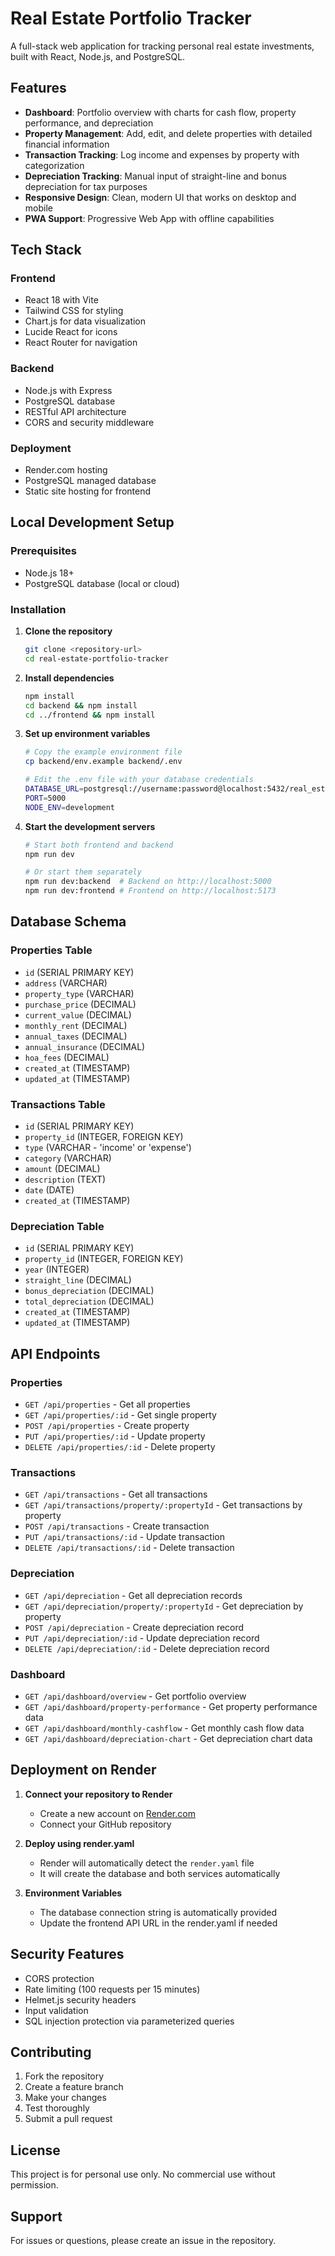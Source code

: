 # Real Estate Portfolio Tracker

A full-stack web application for tracking personal real estate investments, built with React, Node.js, and PostgreSQL.

## Features

- **Dashboard**: Portfolio overview with charts for cash flow, property performance, and depreciation
- **Property Management**: Add, edit, and delete properties with detailed financial information
- **Transaction Tracking**: Log income and expenses by property with categorization
- **Depreciation Tracking**: Manual input of straight-line and bonus depreciation for tax purposes
- **Responsive Design**: Clean, modern UI that works on desktop and mobile
- **PWA Support**: Progressive Web App with offline capabilities

## Tech Stack

### Frontend
- React 18 with Vite
- Tailwind CSS for styling
- Chart.js for data visualization
- Lucide React for icons
- React Router for navigation

### Backend
- Node.js with Express
- PostgreSQL database
- RESTful API architecture
- CORS and security middleware

### Deployment
- Render.com hosting
- PostgreSQL managed database
- Static site hosting for frontend

## Local Development Setup

### Prerequisites
- Node.js 18+ 
- PostgreSQL database (local or cloud)

### Installation

1. **Clone the repository**
   ```bash
   git clone <repository-url>
   cd real-estate-portfolio-tracker
   ```

2. **Install dependencies**
   ```bash
   npm install
   cd backend && npm install
   cd ../frontend && npm install
   ```

3. **Set up environment variables**
   ```bash
   # Copy the example environment file
   cp backend/env.example backend/.env
   
   # Edit the .env file with your database credentials
   DATABASE_URL=postgresql://username:password@localhost:5432/real_estate_db
   PORT=5000
   NODE_ENV=development
   ```

4. **Start the development servers**
   ```bash
   # Start both frontend and backend
   npm run dev
   
   # Or start them separately
   npm run dev:backend  # Backend on http://localhost:5000
   npm run dev:frontend # Frontend on http://localhost:5173
   ```

## Database Schema

### Properties Table
- `id` (SERIAL PRIMARY KEY)
- `address` (VARCHAR)
- `property_type` (VARCHAR)
- `purchase_price` (DECIMAL)
- `current_value` (DECIMAL)
- `monthly_rent` (DECIMAL)
- `annual_taxes` (DECIMAL)
- `annual_insurance` (DECIMAL)
- `hoa_fees` (DECIMAL)
- `created_at` (TIMESTAMP)
- `updated_at` (TIMESTAMP)

### Transactions Table
- `id` (SERIAL PRIMARY KEY)
- `property_id` (INTEGER, FOREIGN KEY)
- `type` (VARCHAR - 'income' or 'expense')
- `category` (VARCHAR)
- `amount` (DECIMAL)
- `description` (TEXT)
- `date` (DATE)
- `created_at` (TIMESTAMP)

### Depreciation Table
- `id` (SERIAL PRIMARY KEY)
- `property_id` (INTEGER, FOREIGN KEY)
- `year` (INTEGER)
- `straight_line` (DECIMAL)
- `bonus_depreciation` (DECIMAL)
- `total_depreciation` (DECIMAL)
- `created_at` (TIMESTAMP)
- `updated_at` (TIMESTAMP)

## API Endpoints

### Properties
- `GET /api/properties` - Get all properties
- `GET /api/properties/:id` - Get single property
- `POST /api/properties` - Create property
- `PUT /api/properties/:id` - Update property
- `DELETE /api/properties/:id` - Delete property

### Transactions
- `GET /api/transactions` - Get all transactions
- `GET /api/transactions/property/:propertyId` - Get transactions by property
- `POST /api/transactions` - Create transaction
- `PUT /api/transactions/:id` - Update transaction
- `DELETE /api/transactions/:id` - Delete transaction

### Depreciation
- `GET /api/depreciation` - Get all depreciation records
- `GET /api/depreciation/property/:propertyId` - Get depreciation by property
- `POST /api/depreciation` - Create depreciation record
- `PUT /api/depreciation/:id` - Update depreciation record
- `DELETE /api/depreciation/:id` - Delete depreciation record

### Dashboard
- `GET /api/dashboard/overview` - Get portfolio overview
- `GET /api/dashboard/property-performance` - Get property performance data
- `GET /api/dashboard/monthly-cashflow` - Get monthly cash flow data
- `GET /api/dashboard/depreciation-chart` - Get depreciation chart data

## Deployment on Render

1. **Connect your repository to Render**
   - Create a new account on [Render.com](https://render.com)
   - Connect your GitHub repository

2. **Deploy using render.yaml**
   - Render will automatically detect the `render.yaml` file
   - It will create the database and both services automatically

3. **Environment Variables**
   - The database connection string is automatically provided
   - Update the frontend API URL in the render.yaml if needed

## Security Features

- CORS protection
- Rate limiting (100 requests per 15 minutes)
- Helmet.js security headers
- Input validation
- SQL injection protection via parameterized queries

## Contributing

1. Fork the repository
2. Create a feature branch
3. Make your changes
4. Test thoroughly
5. Submit a pull request

## License

This project is for personal use only. No commercial use without permission.

## Support

For issues or questions, please create an issue in the repository. 